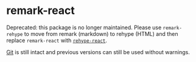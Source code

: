 # remark-react

Deprecated: this package is no longer maintained.
Please use `remark-rehype` to move from remark (markdown) to rehype (HTML)
and then replace `remark-react` with [`rehype-react`][rehype-react].

[Git][] is still intact and previous versions can still be used without warnings.

[git]: https://github.com/remarkjs/remark-react/tree/158e33e

[rehype-react]: https://github.com/rehypejs/rehype-react
